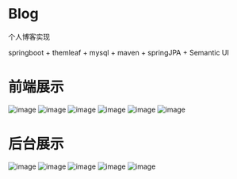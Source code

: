 # Blog
个人博客实现

springboot + themleaf + mysql + maven + springJPA + Semantic UI

# 前端展示

![image](https://github.com/K423/Blog/assets/37209805/316f6ffa-8061-4378-8772-2fd67218b18f)
![image](https://github.com/K423/Blog/assets/37209805/ec3c51e9-d11d-487b-a60a-7667155ce5e7)
![image](https://github.com/K423/Blog/assets/37209805/622a7eb8-0133-41ab-8359-83fc8bd24d29)
![image](https://github.com/K423/Blog/assets/37209805/b377198d-c518-40e0-82da-a69f23ea90ea)
![image](https://github.com/K423/Blog/assets/37209805/e0126243-6388-4b4f-bd8c-efb3a5055ce7)
![image](https://github.com/K423/Blog/assets/37209805/e43b17e5-fbc5-42bb-af6a-9c0ffc804fd5)

# 后台展示

![image](https://github.com/K423/Blog/assets/37209805/2c245f13-12a9-4668-8ca6-ab7c79e5d78e)
![image](https://github.com/K423/Blog/assets/37209805/cfd6167b-4541-4c2c-8e62-4f9f3edf52fa)
![image](https://github.com/K423/Blog/assets/37209805/e65b5110-43ee-4ca8-9078-8a4ffee3061c)
![image](https://github.com/K423/Blog/assets/37209805/0687815a-7197-4afa-9b59-80202dcbc690)
![image](https://github.com/K423/Blog/assets/37209805/76472234-d18f-4410-b7e3-cd7e709f6914)
